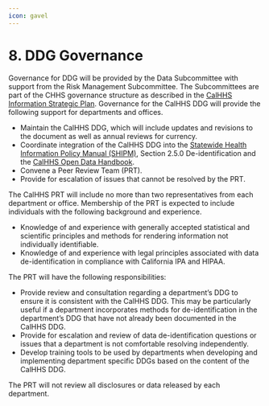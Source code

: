```yaml
---
icon: gavel
---
```


# 8. DDG Governance

Governance for DDG will be provided by the Data Subcommittee with support from the Risk Management Subcommittee. The Subcommittees are part of the CHHS governance structure as described in the [CalHHS Information Strategic Plan](https://www.osi.ca.gov/CalHHS%20IT%20and%20Data%20Strat%20Plan-March-2024-Web508-v4.pdf). Governance for the CalHHS DDG will provide the following support for departments and offices.

* Maintain the CalHHS DDG, which will include updates and revisions to the document as well as annual reviews for currency.
* Coordinate integration of the CalHHS DDG into the [Statewide Health Information Policy Manual (SHIPM)](http://www.ohi.ca.gov/calohi/ohii-shipm-manual.htm), Section 2.5.0 De-identification and the [CalHHS Open Data Handbook](broken-reference).
* Convene a Peer Review Team (PRT).
* Provide for escalation of issues that cannot be resolved by the PRT.

The CalHHS PRT will include no more than two representatives from each department or office. Membership of the PRT is expected to include individuals with the following background and experience.

* Knowledge of and experience with generally accepted statistical and scientific principles and methods for rendering information not individually identifiable.
* Knowledge of and experience with legal principles associated with data de-identification in compliance with California IPA and HIPAA.

The PRT will have the following responsibilities:

* Provide review and consultation regarding a department’s DDG to ensure it is consistent with the CalHHS DDG. This may be particularly useful if a department incorporates methods for de-identification in the department’s DDG that have not already been documented in the CalHHS DDG.
* Provide for escalation and review of data de-identification questions or issues that a department is not comfortable resolving independently.
* Develop training tools to be used by departments when developing and implementing department specific DDGs based on the content of the CalHHS DDG.

The PRT will not review all disclosures or data released by each department.
